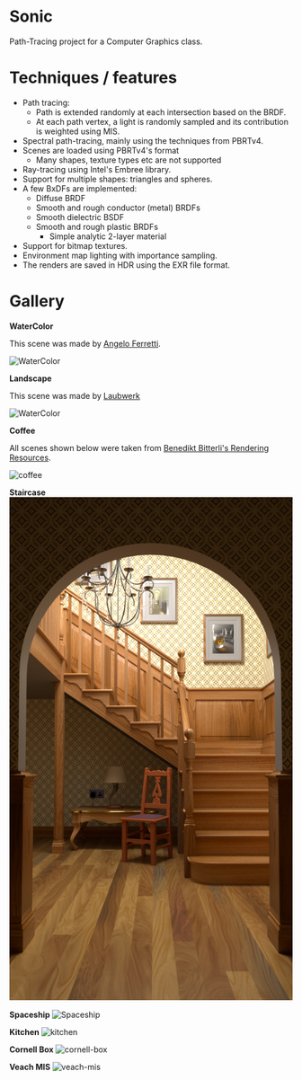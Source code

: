 # Sonic
Path-Tracing project for a Computer Graphics class.

# Techniques / features
- Path tracing:
  - Path is extended randomly at each intersection based on the BRDF.
  - At each path vertex, a light is randomly sampled and its contribution is weighted using MIS.
- Spectral path-tracing, mainly using the techniques from PBRTv4.
- Scenes are loaded using PBRTv4's format
  - Many shapes, texture types etc are not supported
- Ray-tracing using Intel's Embree library.
- Support for multiple shapes: triangles and spheres.
- A few BxDFs are implemented:
  - Diffuse BRDF
  - Smooth and rough conductor (metal) BRDFs
  - Smooth dielectric BSDF
  - Smooth and rough plastic BRDFs
    - Simple analytic 2-layer material
- Support for bitmap textures.
- Environment map lighting with importance sampling.
- The renders are saved in HDR using the EXR file format.

# Gallery

**WaterColor**

This scene was made by [Angelo Ferretti](https://www.lucydreams.it/).

![WaterColor](docs/watercolor-4096spp.png)

**Landscape**

This scene was made by [Laubwerk](https://www.laubwerk.com/)

![WaterColor](docs/landscape.png)

**Coffee**

All scenes shown below were taken from [Benedikt Bitterli's Rendering Resources](https://benedikt-bitterli.me/resources/).

![coffee](/docs/coffee.png)

**Staircase**
![staircase](/docs/staircase.png)

**Spaceship**
![Spaceship](/docs/spaceship.png)

**Kitchen**
![kitchen](/docs/kitchen.png)

**Cornell Box**
![cornell-box](/docs/cornell-box.png)

**Veach MIS**
![veach-mis](/docs/veach_mis.png)
